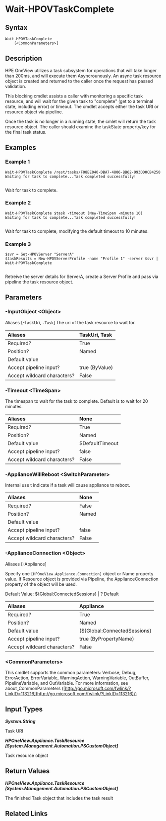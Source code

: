 ﻿---
description: 
---

# Wait-HPOVTaskComplete

## Syntax

```text
Wait-HPOVTaskComplete
    [<CommonParameters>]
```

## Description

HPE OneView utilizes a task subsystem for operations that will take longer than 200ms, and will execute them Asyncrounously.  An async task resource object is created and returned to the caller once the request has passed validation.

This blocking cmdlet assists a caller with monitoring a specific task resource, and will wait for the given task to "complete" (get to a terminal state, including error) or timeout.  The cmdlet accepts either the task URI or resource object via pipeline.  

Once the task is no longer in a running state, the cmlet will return the task resource object.  The caller should examine the taskState property/key for the final task status.
## Examples

###  Example 1 

```text
Wait-HPOVTaskComplete /rest/tasks/F08EE040-DBA7-4806-BB62-993DD0CB4250
Waiting for task to complete...Task completed successfully!


```

Wait for task to complete.

###  Example 2 

```text
Wait-HPOVTaskComplete $task -timeout (New-TimeSpan -minute 10)
Waiting for task to complete...Task completed successfully!


```

Wait for task to complete, modifying the default timeout to 10 minutes.

###  Example 3 

```text
$svr = Get-HPOVServer "ServerA"
$taskResults = New-HPOVServerProfile -name "Profile 1" -server $svr | Wait-HPOVTaskComplete


```

Retreive the server details for ServerA, create a Server Profile and pass via pipeline the task resource object.

## Parameters

### -InputObject &lt;Object&gt;

Aliases [-TaskUri, `-Task`]
The uri of the task resource to wait for.

| Aliases | TaskUri, Task |
| :--- | :--- |
| Required? | True |
| Position? | Named |
| Default value |  |
| Accept pipeline input? | true (ByValue) |
| Accept wildcard characters? | False |

### -Timeout &lt;TimeSpan&gt;

The timespan to wait for the task to complete.  Default is to wait for 20 minutes.

| Aliases | None |
| :--- | :--- |
| Required? | True |
| Position? | Named |
| Default value | $DefaultTimeout |
| Accept pipeline input? | false |
| Accept wildcard characters? | False |

### -ApplianceWillReboot &lt;SwitchParameter&gt;

Internal use t indicate if a task will cause appliance to reboot.

| Aliases | None |
| :--- | :--- |
| Required? | False |
| Position? | Named |
| Default value |  |
| Accept pipeline input? | false |
| Accept wildcard characters? | False |

### -ApplianceConnection &lt;Object&gt;

Aliases [-Appliance]

Specify one `[HPOneView.Appliance.Connection]` object or Name property value. If Resource object is provided via Pipeline, the ApplianceConnection property of the object will be used.

Default Value: ${Global:ConnectedSessions} | ? Default

| Aliases | Appliance |
| :--- | :--- |
| Required? | True |
| Position? | Named |
| Default value | (${Global:ConnectedSessions} | ? Default) |
| Accept pipeline input? | true (ByPropertyName) |
| Accept wildcard characters? | False |

### &lt;CommonParameters&gt;

This cmdlet supports the common parameters: Verbose, Debug, ErrorAction, ErrorVariable, WarningAction, WarningVariable, OutBuffer, PipelineVariable, and OutVariable. For more information, see about\_CommonParameters \([http://go.microsoft.com/fwlink/?LinkID=113216](http://go.microsoft.com/fwlink/?LinkID=113216)\)

## Input Types

_**System.String**_

Task URI


_**HPOneView.Appliance.TaskResource [System.Management.Automation.PSCustomObject]**_

Task resource object

## Return Values

_**HPOneView.Appliance.TaskResource [System.Management.Automation.PSCustomObject]**_

The finished Task object that includes the task result

## Related Links

